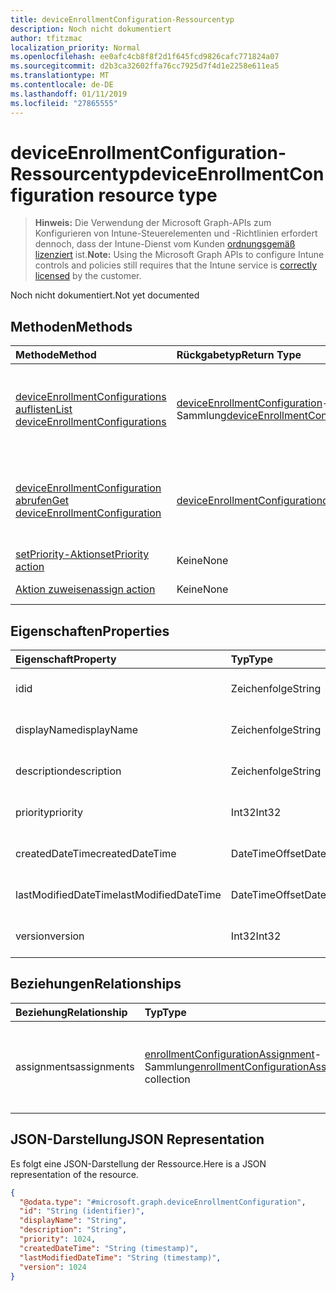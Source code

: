 ```yaml
---
title: deviceEnrollmentConfiguration-Ressourcentyp
description: Noch nicht dokumentiert
author: tfitzmac
localization_priority: Normal
ms.openlocfilehash: ee0afc4cb8f8f2d1f645fcd9826cafc771824a07
ms.sourcegitcommit: d2b3ca32602ffa76cc7925d7f4d1e2258e611ea5
ms.translationtype: MT
ms.contentlocale: de-DE
ms.lasthandoff: 01/11/2019
ms.locfileid: "27865555"
---
```

# <a name="deviceenrollmentconfiguration-resource-type"></a><span data-ttu-id="f5c54-103">deviceEnrollmentConfiguration-Ressourcentyp</span><span class="sxs-lookup"><span data-stu-id="f5c54-103">deviceEnrollmentConfiguration resource type</span></span>

> <span data-ttu-id="f5c54-104">**Hinweis:** Die Verwendung der Microsoft Graph-APIs zum Konfigurieren von Intune-Steuerelementen und -Richtlinien erfordert dennoch, dass der Intune-Dienst vom Kunden [ordnungsgemäß lizenziert](https://go.microsoft.com/fwlink/?linkid=839381) ist.</span><span class="sxs-lookup"><span data-stu-id="f5c54-104">**Note:** Using the Microsoft Graph APIs to configure Intune controls and policies still requires that the Intune service is [correctly licensed](https://go.microsoft.com/fwlink/?linkid=839381) by the customer.</span></span>

<span data-ttu-id="f5c54-105">Noch nicht dokumentiert.</span><span class="sxs-lookup"><span data-stu-id="f5c54-105">Not yet documented</span></span>
## <a name="methods"></a><span data-ttu-id="f5c54-106">Methoden</span><span class="sxs-lookup"><span data-stu-id="f5c54-106">Methods</span></span>
|<span data-ttu-id="f5c54-107">Methode</span><span class="sxs-lookup"><span data-stu-id="f5c54-107">Method</span></span>|<span data-ttu-id="f5c54-108">Rückgabetyp</span><span class="sxs-lookup"><span data-stu-id="f5c54-108">Return Type</span></span>|<span data-ttu-id="f5c54-109">Beschreibung</span><span class="sxs-lookup"><span data-stu-id="f5c54-109">Description</span></span>|
|:---|:---|:---|
|[<span data-ttu-id="f5c54-110">deviceEnrollmentConfigurations auflisten</span><span class="sxs-lookup"><span data-stu-id="f5c54-110">List deviceEnrollmentConfigurations</span></span>](../api/intune-onboarding-deviceenrollmentconfiguration-list.md)|<span data-ttu-id="f5c54-111">[deviceEnrollmentConfiguration](../resources/intune-onboarding-deviceenrollmentconfiguration.md)-Sammlung</span><span class="sxs-lookup"><span data-stu-id="f5c54-111">[deviceEnrollmentConfiguration](../resources/intune-onboarding-deviceenrollmentconfiguration.md) collection</span></span>|<span data-ttu-id="f5c54-112">Auflisten von Eigenschaften und Beziehungen der [deviceEnrollmentConfiguration](../resources/intune-onboarding-deviceenrollmentconfiguration.md)-Objekte.</span><span class="sxs-lookup"><span data-stu-id="f5c54-112">List properties and relationships of the [deviceEnrollmentConfiguration](../resources/intune-onboarding-deviceenrollmentconfiguration.md) objects.</span></span>|
|[<span data-ttu-id="f5c54-113">deviceEnrollmentConfiguration abrufen</span><span class="sxs-lookup"><span data-stu-id="f5c54-113">Get deviceEnrollmentConfiguration</span></span>](../api/intune-onboarding-deviceenrollmentconfiguration-get.md)|[<span data-ttu-id="f5c54-114">deviceEnrollmentConfiguration</span><span class="sxs-lookup"><span data-stu-id="f5c54-114">deviceEnrollmentConfiguration</span></span>](../resources/intune-onboarding-deviceenrollmentconfiguration.md)|<span data-ttu-id="f5c54-115">Lesen von Eigenschaften und Beziehungen des [deviceEnrollmentConfiguration](../resources/intune-onboarding-deviceenrollmentconfiguration.md)-Objekts.</span><span class="sxs-lookup"><span data-stu-id="f5c54-115">Read properties and relationships of the [deviceEnrollmentConfiguration](../resources/intune-onboarding-deviceenrollmentconfiguration.md) object.</span></span>|
|[<span data-ttu-id="f5c54-116">setPriority-Aktion</span><span class="sxs-lookup"><span data-stu-id="f5c54-116">setPriority action</span></span>](../api/intune-onboarding-deviceenrollmentconfiguration-setpriority.md)|<span data-ttu-id="f5c54-117">Keine</span><span class="sxs-lookup"><span data-stu-id="f5c54-117">None</span></span>|<span data-ttu-id="f5c54-118">Noch nicht dokumentiert.</span><span class="sxs-lookup"><span data-stu-id="f5c54-118">Not yet documented</span></span>|
|[<span data-ttu-id="f5c54-119">Aktion zuweisen</span><span class="sxs-lookup"><span data-stu-id="f5c54-119">assign action</span></span>](../api/intune-onboarding-deviceenrollmentconfiguration-assign.md)|<span data-ttu-id="f5c54-120">Keine</span><span class="sxs-lookup"><span data-stu-id="f5c54-120">None</span></span>|<span data-ttu-id="f5c54-121">Noch nicht dokumentiert</span><span class="sxs-lookup"><span data-stu-id="f5c54-121">Not yet documented</span></span>|

## <a name="properties"></a><span data-ttu-id="f5c54-122">Eigenschaften</span><span class="sxs-lookup"><span data-stu-id="f5c54-122">Properties</span></span>
|<span data-ttu-id="f5c54-123">Eigenschaft</span><span class="sxs-lookup"><span data-stu-id="f5c54-123">Property</span></span>|<span data-ttu-id="f5c54-124">Typ</span><span class="sxs-lookup"><span data-stu-id="f5c54-124">Type</span></span>|<span data-ttu-id="f5c54-125">Beschreibung</span><span class="sxs-lookup"><span data-stu-id="f5c54-125">Description</span></span>|
|:---|:---|:---|
|<span data-ttu-id="f5c54-126">id</span><span class="sxs-lookup"><span data-stu-id="f5c54-126">id</span></span>|<span data-ttu-id="f5c54-127">Zeichenfolge</span><span class="sxs-lookup"><span data-stu-id="f5c54-127">String</span></span>|<span data-ttu-id="f5c54-128">Noch nicht dokumentiert</span><span class="sxs-lookup"><span data-stu-id="f5c54-128">Not yet documented</span></span>|
|<span data-ttu-id="f5c54-129">displayName</span><span class="sxs-lookup"><span data-stu-id="f5c54-129">displayName</span></span>|<span data-ttu-id="f5c54-130">Zeichenfolge</span><span class="sxs-lookup"><span data-stu-id="f5c54-130">String</span></span>|<span data-ttu-id="f5c54-131">Noch nicht dokumentiert.</span><span class="sxs-lookup"><span data-stu-id="f5c54-131">Not yet documented</span></span>|
|<span data-ttu-id="f5c54-132">description</span><span class="sxs-lookup"><span data-stu-id="f5c54-132">description</span></span>|<span data-ttu-id="f5c54-133">Zeichenfolge</span><span class="sxs-lookup"><span data-stu-id="f5c54-133">String</span></span>|<span data-ttu-id="f5c54-134">Noch nicht dokumentiert.</span><span class="sxs-lookup"><span data-stu-id="f5c54-134">Not yet documented</span></span>|
|<span data-ttu-id="f5c54-135">priority</span><span class="sxs-lookup"><span data-stu-id="f5c54-135">priority</span></span>|<span data-ttu-id="f5c54-136">Int32</span><span class="sxs-lookup"><span data-stu-id="f5c54-136">Int32</span></span>|<span data-ttu-id="f5c54-137">Noch nicht dokumentiert.</span><span class="sxs-lookup"><span data-stu-id="f5c54-137">Not yet documented</span></span>|
|<span data-ttu-id="f5c54-138">createdDateTime</span><span class="sxs-lookup"><span data-stu-id="f5c54-138">createdDateTime</span></span>|<span data-ttu-id="f5c54-139">DateTimeOffset</span><span class="sxs-lookup"><span data-stu-id="f5c54-139">DateTimeOffset</span></span>|<span data-ttu-id="f5c54-140">Noch nicht dokumentiert.</span><span class="sxs-lookup"><span data-stu-id="f5c54-140">Not yet documented</span></span>|
|<span data-ttu-id="f5c54-141">lastModifiedDateTime</span><span class="sxs-lookup"><span data-stu-id="f5c54-141">lastModifiedDateTime</span></span>|<span data-ttu-id="f5c54-142">DateTimeOffset</span><span class="sxs-lookup"><span data-stu-id="f5c54-142">DateTimeOffset</span></span>|<span data-ttu-id="f5c54-143">Noch nicht dokumentiert.</span><span class="sxs-lookup"><span data-stu-id="f5c54-143">Not yet documented</span></span>|
|<span data-ttu-id="f5c54-144">version</span><span class="sxs-lookup"><span data-stu-id="f5c54-144">version</span></span>|<span data-ttu-id="f5c54-145">Int32</span><span class="sxs-lookup"><span data-stu-id="f5c54-145">Int32</span></span>|<span data-ttu-id="f5c54-146">Noch nicht dokumentiert.</span><span class="sxs-lookup"><span data-stu-id="f5c54-146">Not yet documented</span></span>|

## <a name="relationships"></a><span data-ttu-id="f5c54-147">Beziehungen</span><span class="sxs-lookup"><span data-stu-id="f5c54-147">Relationships</span></span>
|<span data-ttu-id="f5c54-148">Beziehung</span><span class="sxs-lookup"><span data-stu-id="f5c54-148">Relationship</span></span>|<span data-ttu-id="f5c54-149">Typ</span><span class="sxs-lookup"><span data-stu-id="f5c54-149">Type</span></span>|<span data-ttu-id="f5c54-150">Beschreibung</span><span class="sxs-lookup"><span data-stu-id="f5c54-150">Description</span></span>|
|:---|:---|:---|
|<span data-ttu-id="f5c54-151">assignments</span><span class="sxs-lookup"><span data-stu-id="f5c54-151">assignments</span></span>|<span data-ttu-id="f5c54-152">[enrollmentConfigurationAssignment](../resources/intune-onboarding-enrollmentconfigurationassignment.md)-Sammlung</span><span class="sxs-lookup"><span data-stu-id="f5c54-152">[enrollmentConfigurationAssignment](../resources/intune-onboarding-enrollmentconfigurationassignment.md) collection</span></span>|<span data-ttu-id="f5c54-153">Die Liste derGruppenzuweisungen für das Gerätekonfigurationsprofil.</span><span class="sxs-lookup"><span data-stu-id="f5c54-153">The list of group assignments for the device configuration profile.</span></span>|

## <a name="json-representation"></a><span data-ttu-id="f5c54-154">JSON-Darstellung</span><span class="sxs-lookup"><span data-stu-id="f5c54-154">JSON Representation</span></span>
<span data-ttu-id="f5c54-155">Es folgt eine JSON-Darstellung der Ressource.</span><span class="sxs-lookup"><span data-stu-id="f5c54-155">Here is a JSON representation of the resource.</span></span>
<!-- {
  "blockType": "resource",
  "keyProperty": "id",
  "@odata.type": "microsoft.graph.deviceEnrollmentConfiguration"
}
-->
``` json
{
  "@odata.type": "#microsoft.graph.deviceEnrollmentConfiguration",
  "id": "String (identifier)",
  "displayName": "String",
  "description": "String",
  "priority": 1024,
  "createdDateTime": "String (timestamp)",
  "lastModifiedDateTime": "String (timestamp)",
  "version": 1024
}
```



